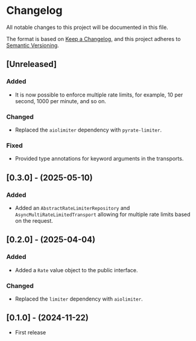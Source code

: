 # Changelog

All notable changes to this project will be documented in this file.

The format is based on [Keep a Changelog](https://keepachangelog.com/en/1.0.0/),
and this project adheres to [Semantic Versioning](https://semver.org/spec/v2.0.0.html).

## [Unreleased]

### Added

-   It is now possible to enforce multiple rate limits, for example, 10 per
    second, 1000 per minute, and so on.

### Changed

-   Replaced the `aiolimiter` dependency with `pyrate-limiter`.

### Fixed

-   Provided type annotations for keyword arguments in the transports.

## [0.3.0] - (2025-05-10)

### Added

-   Added an `AbstractRateLimiterRepository` and `AsyncMultiRateLimitedTransport` allowing
    for multiple rate limits based on the request.

## [0.2.0] - (2025-04-04)

### Added

-   Added a `Rate` value object to the public interface.

### Changed

-   Replaced the `limiter` dependency with `aiolimiter`.

## [0.1.0] - (2024-11-22)

-   First release

